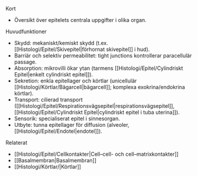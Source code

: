 
Kort
- Översikt över epitelets centrala uppgifter i olika organ.

Huvudfunktioner
- Skydd: mekaniskt/kemiskt skydd (t.ex. [[Histologi/Epitel/Skivepitel|förhornat skivepitel]] i hud).
- Barriär och selektiv permeabilitet: tight junctions kontrollerar paracellulär passage.
- Absorption: mikrovilli ökar ytan (tarmens [[Histologi/Epitel/Cylindriskt Epitel|enkelt cylindriskt epitel]]).
- Sekretion: enkla epitellager och körtlar (unicellulär [[Histologi/Körtlar/Bägarcell|bägarcell]]; komplexa exokrina/endokrina körtlar).
- Transport: cilierad transport ([[Histologi/Epitel/Respirationsvägsepitel|respirationsvägsepitel]], [[Histologi/Epitel/Cylindriskt Epitel|cylindriskt epitel i tuba uterina]]).
- Sensorik: specialiserat epitel i sinnesorgan.
- Utbyte: tunna epitellager för diffusion (alveoler, [[Histologi/Epitel/Endotel|endotel]]).

Relaterat
- [[Histologi/Epitel/Cellkontakter|Cell–cell- och cell–matrixkontakter]]
- [[Basalmembran|Basalmembran]]
- [[Histologi/Körtlar/|Körtlar]]
